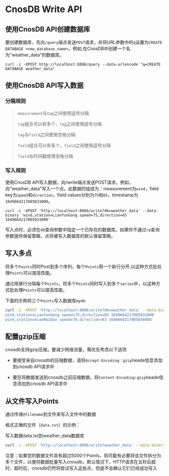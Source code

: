 # CnosDB Write API

## 使用CnosDB API创建数据库

要创建数据库，先向`/query`端点发送`POST`请求，并将URL参数中的`q`设置为`CREATE DATABASE <new_database_name>`。例如,在CnosDB中创建一个名为"weather_data"的数据库。
  ``` 
  curl -i -XPOST http://localhost:8086/query --data-urlencode "q=CREATE DATABASE weather_data"
  ``` 

## 使用CnosDB API写入数据

### 分隔规则

> `measurement`与`tag`之间使用逗号分隔
>
> `tag`组合可以有多个，`tag`之间使用逗号分隔
>
> `tag`与`field`之间使用空格分隔
>
> `field`组合可以有多个，`field`之间使用逗号分隔
>
> `field`与时间戳使用空格分隔

### 写入规则

使用CnosDB API写入数据，向/write端点发送POST请求。例如，向"weather_data"写入一个点。此数据的组成为：measurement为`wind`，field key为`speed`和`direction`，field values分别为`75`和`65`，timestamp为`1649664217085031000`。
  ```
  curl -i -XPOST 'http://localhost:8086/write?db=weather_data' --data-binary 'wind,station=LianYunGang speed=75,direction=65 1649664217085031000'
  ```
写入点时，必须在`db`查询参数中指定一个已存在的数据库。如果你不通过`rp`查询参数提供保留策略，点将被写入数据库的默认保留策略。


## 写入多点

将多个`Points`同时Post到多个序列，每个`Points`用一个新行分开,以这种方式批处理`Points`可以提高性能。

通过用换行分隔每个`Points`，将多个`Points`同时写入到多个`series`中，以这种方式批处理`Points`可以提高性能。

下面的示例将三个`Points`写入数据库`mydb`:

```bash
curl -i -XPOST 'http://localhost:8086/write?db=weather_data' --data-binary 'wind,station=LianYunGang speed=75,direction=65 1649664217085027000
wind,station=LianYunGang speed=75,direction=65 1649664217085031000
wind,station=XiaoMaiDao speed=70,direction=63 1649664217085036000'
```

## 配置gzip压缩

cnosdb支持gzip压缩，要减少网络流量，需优先考虑以下选项

  - 要接受来自cnosdb的压缩数据，请将`Accept-Encoding：gzip`heade信息添加到cnosdb API请求中

  - 要在将数据发送到cnosdb之前压缩数据，将`Content-Encoding:gzip`heade信息添加到cnosdb API请求中

## 从文件写入Points

通过传递`@filename`到文件来写入文件中的数据

格式正确的文件（`data.txt`）的示例：

写入数据data.txt到weather_data数据库

```bash
curl -i -XPOST 'http://localhost:8086/write?weather_data' --data-binary @data.txt
```
  注意：如果您的数据文件具有超过5000个Points，则可能有必要将该文件拆分为多个文件，以便将数据批量写入cnosdb，默认情况下，HTTP请求在五秒后超时，超时后，cnosdb仍然将尝试写入这些点，但是不会确认它们已经成功写入